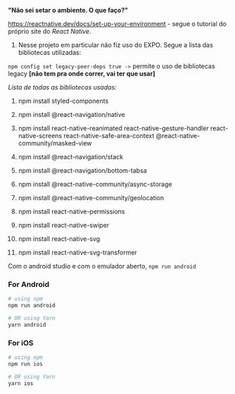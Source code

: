 **"Não sei setar o ambiente. O que faço?"**

https://reactnative.dev/docs/set-up-your-environment - segue o tutorial do próprio site do _React Native_.


1. Nesse projeto em particular não fiz uso do EXPO. Segue a lista das bibliotecas utilizadas: 

`npm config set legacy-peer-deps true ->` permite o uso de bibliotecas legacy **[não tem pra onde correr, vai ter que usar]**



_Lista de todas as bibliotecas usadas:_ 

1. npm install styled-components

2. npm install @react-navigation/native

3. npm install react-native-reanimated react-native-gesture-handler react-native-screens react-native-safe-area-context @react-native-community/masked-view

4. npm install @react-navigation/stack

5. npm install @react-navigation/bottom-tabsa

6. npm install @react-native-community/async-storage

7. npm install @react-native-community/geolocation

8. npm install react-native-permissions

9. npm install react-native-swiper

10. npm install react-native-svg

11. npm install react-native-svg-transformer


Com o android studio e com o emulador aberto, `npm run android`




### For Android

```bash
# using npm
npm run android

# OR using Yarn
yarn android
```

### For iOS

```bash
# using npm
npm run ios

# OR using Yarn
yarn ios
```

